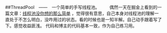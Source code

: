 ##ThreadPool&emsp;——&emsp;一个简单的手写线程池。
&emsp;&emsp;偶然一天在掘金上看到的一篇文章：[线程池没你想的那么简单](https://juejin.im/post/5ce1f3b6f265da1ba2522f62 "线程池没你想的那么简单")
，觉得很有意思，自己本身对线程池的理解一直处于不怎么明白，没咋用过的状态。看的时候也是一知半解。自己动手跟着写了下。感觉收益匪浅。
代码和博主的代码基本一致，作为自己练习用。

